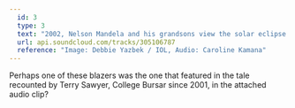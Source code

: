 ```yaml
---
  id: 3
  type: 3
  text: "2002, Nelson Mandela and his grandsons view the solar eclipse. From the left are Zuko Dlamini, Mbuso Mandela, Andile Mandela. "
  url: api.soundcloud.com/tracks/305106787
  reference: "Image: Debbie Yazbek / IOL, Audio: Caroline Kamana"
---
```


Perhaps one of these blazers was the one that featured in the tale recounted by Terry Sawyer, College Bursar since 2001, in the attached audio clip?
